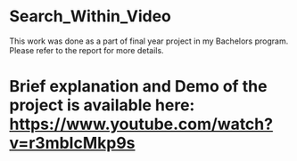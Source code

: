 # Search_Within_Video
This work was done as a part of final year project in my Bachelors program. Please refer to the report for more details.

# Brief explanation and Demo of the project is available here: https://www.youtube.com/watch?v=r3mbIcMkp9s
